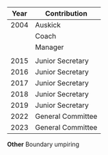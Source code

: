 | Year | Contribution      |
| ---- | ----------------- |
| 2004 | Auskick           |
|      | Coach             |
|      | Manager           |
|      |                   |
| 2015 | Junior Secretary  |
| 2016 | Junior Secretary  |
| 2017 | Junior Secretary  |
| 2018 | Junior Secretary  |
| 2019 | Junior Secretary  |
| 2022 | General Committee |
| 2023 | General Committee |

**Other**
Boundary umpiring

